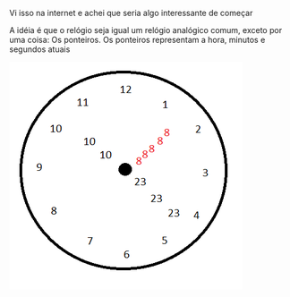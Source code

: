 Vi isso na internet e achei que seria algo interessante de começar

A idéia é que o relógio seja igual um relógio analógico comum, exceto por uma coisa: Os ponteiros. Os ponteiros representam a hora, minutos e segundos atuais

![Relogio](./Imagens/relogio.png)
